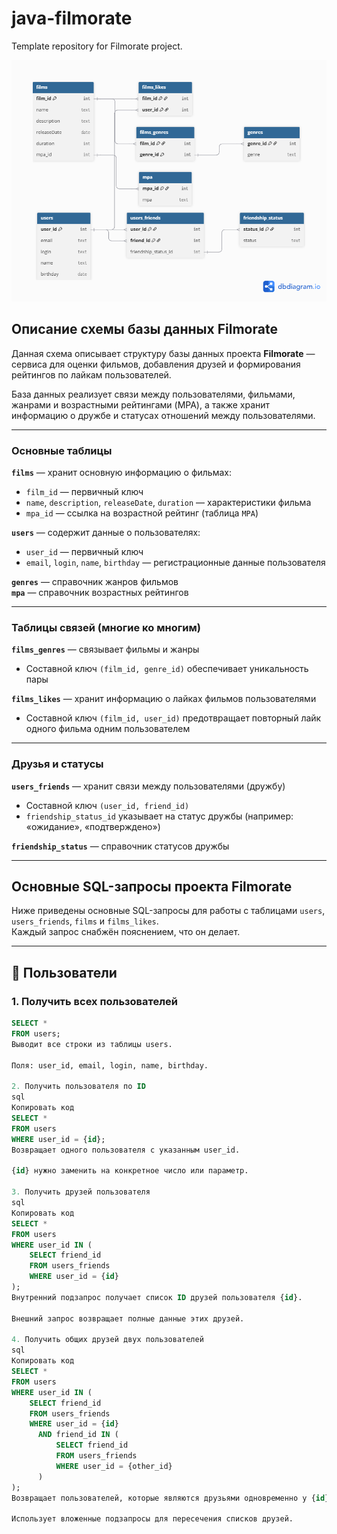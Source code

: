 # java-filmorate
Template repository for Filmorate project.

![Диаграмма БД filmorate-project](https://raw.githubusercontent.com/AlexanderTuzhikov/java-filmorate/90f03d66dcb3b66b95d9dd997a3bc56230a548a5/Filmorate%20project.png)

## Описание схемы базы данных Filmorate

Данная схема описывает структуру базы данных проекта **Filmorate** — сервиса для оценки фильмов, добавления друзей и формирования рейтингов по лайкам пользователей.

База данных реализует связи между пользователями, фильмами, жанрами и возрастными рейтингами (MPA), а также хранит информацию о дружбе и статусах отношений между пользователями.

---

### Основные таблицы

**`films`** — хранит основную информацию о фильмах:  
- `film_id` — первичный ключ  
- `name`, `description`, `releaseDate`, `duration` — характеристики фильма  
- `mpa_id` — ссылка на возрастной рейтинг (таблица `MPA`)

**`users`** — содержит данные о пользователях:  
- `user_id` — первичный ключ  
- `email`, `login`, `name`, `birthday` — регистрационные данные пользователя

**`genres`** — справочник жанров фильмов  
**`mpa`** — справочник возрастных рейтингов

---

### Таблицы связей (многие ко многим)

**`films_genres`** — связывает фильмы и жанры  
- Составной ключ `(film_id, genre_id)` обеспечивает уникальность пары

**`films_likes`** — хранит информацию о лайках фильмов пользователями  
- Составной ключ `(film_id, user_id)` предотвращает повторный лайк одного фильма одним пользователем

---

### Друзья и статусы

**`users_friends`** — хранит связи между пользователями (дружбу)  
- Составной ключ `(user_id, friend_id)`  
- `friendship_status_id` указывает на статус дружбы (например: «ожидание», «подтверждено»)

**`friendship_status`** — справочник статусов дружбы

---

## Основные SQL-запросы проекта Filmorate

Ниже приведены основные SQL-запросы для работы с таблицами `users`, `users_friends`, `films` и `films_likes`.  
Каждый запрос снабжён пояснением, что он делает.

---

## 🔹 Пользователи

### 1. Получить всех пользователей

```sql
SELECT *
FROM users;
Выводит все строки из таблицы users.

Поля: user_id, email, login, name, birthday.

2. Получить пользователя по ID
sql
Копировать код
SELECT *
FROM users
WHERE user_id = {id};
Возвращает одного пользователя с указанным user_id.

{id} нужно заменить на конкретное число или параметр.

3. Получить друзей пользователя
sql
Копировать код
SELECT *
FROM users
WHERE user_id IN (
    SELECT friend_id
    FROM users_friends
    WHERE user_id = {id}
);
Внутренний подзапрос получает список ID друзей пользователя {id}.

Внешний запрос возвращает полные данные этих друзей.

4. Получить общих друзей двух пользователей
sql
Копировать код
SELECT *
FROM users
WHERE user_id IN (
    SELECT friend_id
    FROM users_friends
    WHERE user_id = {id}
      AND friend_id IN (
          SELECT friend_id
          FROM users_friends
          WHERE user_id = {other_id}
      )
);
Возвращает пользователей, которые являются друзьями одновременно у {id} и {other_id}.

Использует вложенные подзапросы для пересечения списков друзей.
